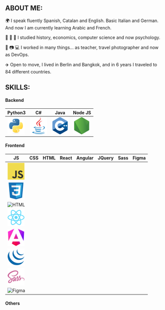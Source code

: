 ## ABOUT ME:

:earth_africa: I speak fluently Spanish, Catalan and English. Basic Italian and German. And now I am currently learning Arabic and French.

📗 📘 📔 I studied history, economics, computer science and now psychology.

👔 📷 💻 I worked in many things... as teacher, travel photographer and now as DevOps.

✈️ Open to move, I lived in Berlin and Bangkok, and in 6 years I traveled to 84 different countries.

<!--
**DamianPyCoder/DamianPyCoder** is a ✨ _special_ ✨ repository because its `README.md` (this file) appears on your GitHub profile.

Here are some ideas to get you started:

- 🔭 I’m currently working on ...
- 🌱 I’m currently learning ...
- 👯 I’m looking to collaborate on ...
- 🤔 I’m looking for help with ...
- 💬 Ask me about ...
- 📫 How to reach me: ...
- 😄 Pronouns: ...
- ⚡ Fun fact: ...
-->


## SKILLS:
#### Backend
| Python3 | C# | Java | Node JS |
|----------|----------|----------|-----|
|  <img src="https://github.com/devicons/devicon/blob/master/icons/python/python-original.svg" title="Python"  alt="Python" width="55" height="55"/> |  <img src="https://github.com/devicons/devicon/blob/master/icons/java/java-original.svg" title="JavaScript" alt="JavaScript" width="55" height="55"/> |  <img src="https://github.com/devicons/devicon/blob/master/icons/cplusplus/cplusplus-original.svg" title="C#"  alt="C#" width="55" height="55"/> |  <img src="https://github.com/devicons/devicon/blob/master/icons/nodejs/nodejs-original.svg" title="Node JS" alt="Node JS" width="55" height="55"/>|



#### Frontend
| JS | CSS | HTML | React | Angular | JQuery | Sass | Figma
|----------|----------|----------|-----|-----|-----|-----|---|
|  <img src="https://github.com/devicons/devicon/blob/master/icons/javascript/javascript-original.svg" title="JavaScript" alt="JavaScript" width="55" height="55"/> 
|  <img src="https://github.com/devicons/devicon/blob/master/icons/css3/css3-original.svg" title="CSS"  alt="CSS" width="55" height="55"/> 
|  <img src="https://github.com/devicons/devicon/blob/master/icons/html/html-original.svg" title="HTML"  alt="HTML" width="55" height="55"/> 
|  <img src="https://github.com/devicons/devicon/blob/master/icons/react/react-original.svg" title="React"  alt="React" width="55" height="55"/> 
|  <img src="https://github.com/devicons/devicon/blob/master/icons/angular/angular-original.svg" title="Angular"  alt="Angular" width="55" height="55"/> 
|  <img src="https://github.com/devicons/devicon/blob/master/icons/jquery/jquery-original.svg" title="JQuery"  alt="JQuery" width="55" height="55"/> 
|  <img src="https://github.com/devicons/devicon/blob/master/icons/sass/sass-original.svg" title="Sass" alt="Sass" width="55" height="55"/> 
|  <img src="https://github.com/devicons/devicon/blob/master/icons/figma/figma" title="Figma" alt="Figma" width="55" height="55"/>|




#### Others
